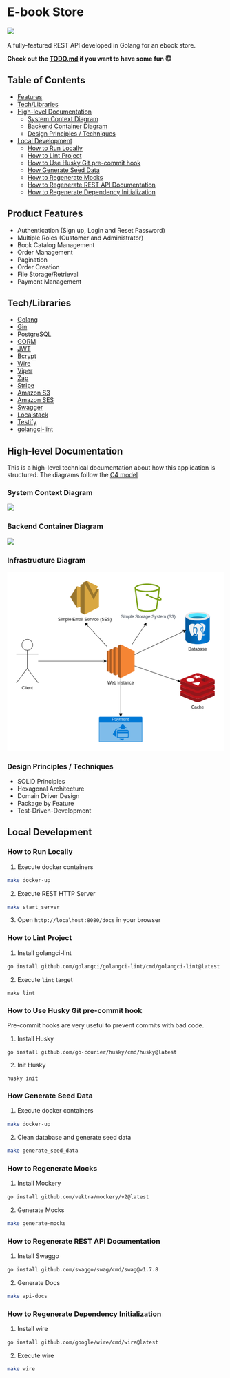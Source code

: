 # E-book Store
![](https://img.shields.io/badge/coverage-95%25-brightgreen)

A fully-featured REST API developed in Golang for an ebook store.

**Check out the [TODO.md](TODO.md) if you want to have some fun 😇**

## Table of Contents
* [Features](#features)
* [Tech/Libraries](#techlibraries)
* [High-level Documentation](#high-level-documentation)
  * [System Context Diagram](#system-context-diagram)
  * [Backend Container Diagram](#backend-container-diagram)
  * [Design Principles / Techniques](#design-principles--techniques)
* [Local Development](#local-development)
  * [How to Run Locally](#how-to-run-locally)
  * [How to Lint Project](#how-to-lint-project)
  * [How to Use Husky Git pre-commit hook](#how-to-use-husky-git-pre-commit-hook)
  * [How Generate Seed Data](#how-generate-seed-data)
  * [How to Regenerate Mocks](#how-generate-seed-data)
  * [How to Regenerate REST API Documentation](#how-to-regenerate-rest-api-documentation)
  * [How to Regenerate Dependency Initialization](#how-to-regenerate-dependency-initialization)

## Product Features
* Authentication (Sign up, Login and Reset Password)
* Multiple Roles (Customer and Administrator)
* Book Catalog Management
* Order Management
* Pagination
* Order Creation
* File Storage/Retrieval
* Payment Management

## Tech/Libraries

* [Golang](https://golang.org/)
* [Gin](https://github.com/gin-gonic/gin)
* [PostgreSQL](https://www.postgresql.org/)
* [GORM](https://gorm.io/index.html)
* [JWT](https://jwt.io/)
* [Bcrypt](https://en.wikipedia.org/wiki/Bcrypt)
* [Wire](https://github.com/google/wire)
* [Viper](https://github.com/spf13/viper)
* [Zap](https://github.com/uber-go/zap)
* [Stripe](https://stripe.com/)
* [Amazon S3](https://aws.amazon.com/s3/?nc1=h_ls)
* [Amazon SES](https://aws.amazon.com/ses/?nc1=h_ls)
* [Swagger](https://www.openapis.org/)
* [Localstack](https://localstack.cloud/)
* [Testify](https://github.com/stretchr/testify)
* [golangci-lint](https://golangci-lint.run/)

## High-level Documentation
This is a high-level technical documentation about how this application is structured. The diagrams follow the [C4 model](https://c4model.com/)

### System Context Diagram
![](https://i.ibb.co/Kykm454/TzmXLRz.png)

### Backend Container Diagram
![](https://i.ibb.co/LS9pSDK/image.png)

### Infrastructure Diagram
![](./docs/infrastructure_diagrams2.png)

### Design Principles / Techniques
* SOLID Principles
* Hexagonal Architecture
* Domain Driver Design
* Package by Feature
* Test-Driven-Development

## Local Development

### How to Run Locally
1. Execute docker containers
```bash
make docker-up
```

2. Execute REST HTTP Server
```bash
make start_server
```

3. Open `http://localhost:8080/docs` in your browser

### How to Lint Project
1. Install golangci-lint
```bash
go install github.com/golangci/golangci-lint/cmd/golangci-lint@latest
```
2. Execute `lint` target
```shell
make lint
```

### How to Use Husky Git pre-commit hook
Pre-commit hooks are very useful to prevent commits with bad code.
1. Install Husky
```shell
go install github.com/go-courier/husky/cmd/husky@latest
```
2. Init Husky
```shell
husky init
```

### How Generate Seed Data
1. Execute docker containers
```bash
make docker-up
```

2. Clean database and generate seed data 
```bash
make generate_seed_data
```

### How to Regenerate Mocks
1. Install Mockery
```bash
go install github.com/vektra/mockery/v2@latest
```
2. Generate Mocks
```bash
make generate-mocks
```

### How to Regenerate REST API Documentation
1. Install Swaggo
```bash
go install github.com/swaggo/swag/cmd/swag@v1.7.8
```
2. Generate Docs
```bash
make api-docs
```

### How to Regenerate Dependency Initialization
1. Install wire 
```bash
go install github.com/google/wire/cmd/wire@latest
```
2. Execute wire
```bash
make wire
```